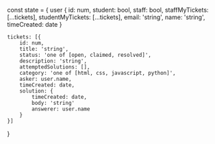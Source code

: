 const state = {
    user {
        id: num,
        student: bool,
        staff: bool,
        staffMyTickets: [...tickets],
        studentMyTickets: [...tickets],
        email: 'string',
        name: 'string',
        timeCreated: date
    }

    tickets: [{
        id: num,
        title: 'string',
        status: 'one of [open, claimed, resolved]',
        description: 'string',
        attemptedSolutions: [],
        category: 'one of [html, css, javascript, python]',
        asker: user.name,
        timeCreated: date,
        solution: {
            timeCreated: date,
            body: 'string'
            answerer: user.name
        }
    }]

}